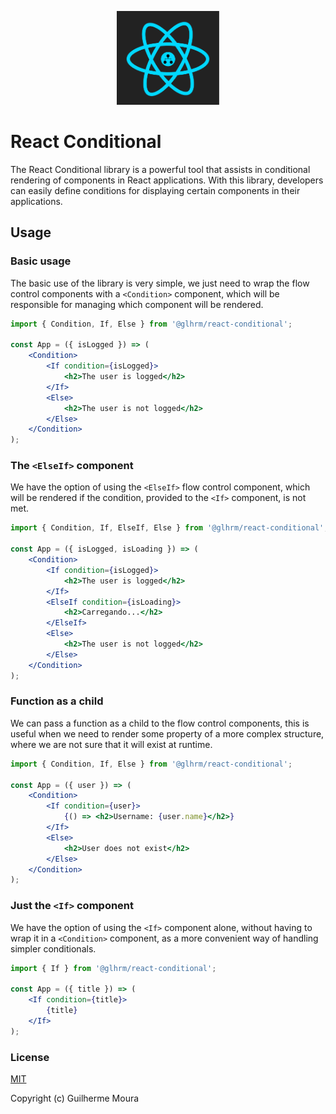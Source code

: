 <p align="center">
  <img
		style="object: contain; height: 150px"
		src="https://raw.githubusercontent.com/glhrmoura/react-conditional/main/src/static/images/logo.png"
	/>
</p>

# React Conditional

The React Conditional library is a powerful tool that assists in conditional rendering of components in React applications. With this library, developers can easily define conditions for displaying certain components in their applications.

## Usage

### Basic usage

The basic use of the library is very simple, we just need to wrap the flow control components with a `<Condition>` component, which will be responsible for managing which component will be rendered.

```jsx
import { Condition, If, Else } from '@glhrm/react-conditional';

const App = ({ isLogged }) => (
	<Condition>
		<If condition={isLogged}>
			<h2>The user is logged</h2>
		</If>
		<Else>
			<h2>The user is not logged</h2>
		</Else>
	</Condition>
);
```

### The `<ElseIf>` component

We have the option of using the `<ElseIf>` flow control component, which will be rendered if the condition, provided to the `<If>` component, is not met.

```jsx
import { Condition, If, ElseIf, Else } from '@glhrm/react-conditional';

const App = ({ isLogged, isLoading }) => (
	<Condition>
		<If condition={isLogged}>
			<h2>The user is logged</h2>
		</If>
		<ElseIf condition={isLoading}>
			<h2>Carregando...</h2>
		</ElseIf>
		<Else>
			<h2>The user is not logged</h2>
		</Else>
	</Condition>
);
```

### Function as a child

We can pass a function as a child to the flow control components, this is useful when we need to render some property of a more complex structure, where we are not sure that it will exist at runtime.

```jsx
import { Condition, If, Else } from '@glhrm/react-conditional';

const App = ({ user }) => (
	<Condition>
		<If condition={user}>
			{() => <h2>Username: {user.name}</h2>}
		</If>
		<Else>
			<h2>User does not exist</h2>
		</Else>
	</Condition>
);
```

### Just the `<If>` component

We have the option of using the `<If>` component alone, without having to wrap it in a `<Condition>` component, as a more convenient way of handling simpler conditionals.

```jsx
import { If } from '@glhrm/react-conditional';

const App = ({ title }) => (
	<If condition={title}>
		{title}
	</If>
);
```

### License

[MIT](https://github.com/glhrmoura/react-conditional/blob/main/LICENSE)

Copyright (c) Guilherme Moura
